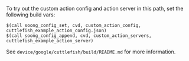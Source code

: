 To try out the custom action config and action server in this path, set the
following build vars:

```
$(call soong_config_set, cvd, custom_action_config, cuttlefish_example_action_config.json)
$(call soong_config_append, cvd, custom_action_servers, cuttlefish_example_action_server)
```

See `device/google/cuttlefish/build/README.md` for more information.
